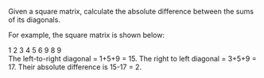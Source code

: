 Given a square matrix, calculate the absolute difference between the sums of its diagonals.

For example, the square matrix  is shown below:

1 2 3
4 5 6
9 8 9  
The left-to-right diagonal =
1+5+9 = 15. 
The right to left diagonal = 
3+5+9 = 17. 
Their absolute difference is 15-17 = 2.